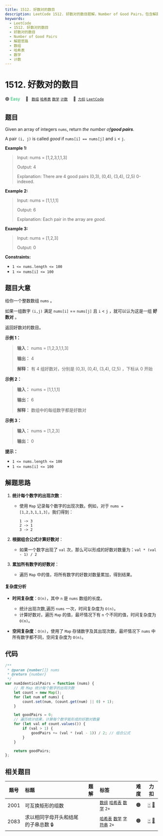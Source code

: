 ```yaml
---
title: 1512. 好数对的数目
description: LeetCode 1512. 好数对的数目题解，Number of Good Pairs，包含解题思路、复杂度分析以及完整的 JavaScript 代码实现。
keywords:
  - LeetCode
  - 1512. 好数对的数目
  - 好数对的数目
  - Number of Good Pairs
  - 解题思路
  - 数组
  - 哈希表
  - 数学
  - 计数
---
```


# 1512. 好数对的数目

🟢 <font color=#15bd66>Easy</font>&emsp; 🔖&ensp; [`数组`](/tag/array.md) [`哈希表`](/tag/hash-table.md) [`数学`](/tag/math.md) [`计数`](/tag/counting.md)&emsp; 🔗&ensp;[`力扣`](https://leetcode.cn/problems/number-of-good-pairs) [`LeetCode`](https://leetcode.com/problems/number-of-good-pairs)

## 题目

Given an array of integers `nums`, return _the number of**good pairs**_.

A pair `(i, j)` is called _good_ if `nums[i] == nums[j]` and `i` < `j`.

**Example 1:**

> Input: nums = [1,2,3,1,1,3]
>
> Output: 4
>
> Explanation: There are 4 good pairs (0,3), (0,4), (3,4), (2,5) 0-indexed.

**Example 2:**

> Input: nums = [1,1,1,1]
>
> Output: 6
>
> Explanation: Each pair in the array are _good_.

**Example 3:**

> Input: nums = [1,2,3]
>
> Output: 0

**Constraints:**

- `1 <= nums.length <= 100`
- `1 <= nums[i] <= 100`

## 题目大意

给你一个整数数组 `nums` 。

如果一组数字 `(i,j)` 满足 `nums[i]` == `nums[j]` 且 `i` < `j` ，就可以认为这是一组 **好数对** 。

返回好数对的数目。

**示例 1：**

> **输入：** nums = [1,2,3,1,1,3]
>
> **输出：** 4
>
> **解释：** 有 4 组好数对，分别是 (0,3), (0,4), (3,4), (2,5) ，下标从 0 开始

**示例 2：**

> **输入：** nums = [1,1,1,1]
>
> **输出：** 6
>
> **解释：** 数组中的每组数字都是好数对

**示例 3：**

> **输入：** nums = [1,2,3]
>
> **输出：** 0

**提示：**

- `1 <= nums.length <= 100`
- `1 <= nums[i] <= 100`

## 解题思路

1. **统计每个数字的出现次数**：

   - 使用 `Map` 记录每个数字的出现次数。例如，对于 `nums = [1,2,3,1,1,3]`，我们得到：
     ```
     1 -> 3
     2 -> 1
     3 -> 2
     ```

2. **根据组合公式计算好数对**：

   - 如果一个数字出现了 `val` 次，那么可以形成的好数对数量为：`val * (val - 1) / 2`

3. **累加所有数字的好数对**：
   - 遍历 `Map` 中的值，将所有数字的好数对数量累加，得到结果。

#### 复杂度分析

- **时间复杂度**：`O(n)`，其中 `n` 是 `nums` 数组的长度。

  - 统计出现次数,遍历 `nums` 一次，时间复杂度为 `O(n)`。
  - 计算好数对，遍历 `Map` 的值，最坏情况下有 `n` 个不同的值，时间复杂度为 `O(n)`。

- **空间复杂度**：`O(n)`，使用了 `Map` 存储数字及其出现次数，最坏情况下 `nums` 中所有数字都不同，空间复杂度为 `O(n)`。

## 代码

```javascript
/**
 * @param {number[]} nums
 * @return {number}
 */
var numIdenticalPairs = function (nums) {
	// 用 Map 统计每个数字的出现次数
	let count = new Map();
	for (let num of nums) {
		count.set(num, (count.get(num) || 0) + 1);
	}

	let goodPairs = 0;
	// 遍历统计结果，计算每个数字能形成的好数对数量
	for (let val of count.values()) {
		if (val > 1) {
			goodPairs += (val * (val - 1)) / 2; // 组合公式
		}
	}

	return goodPairs;
};
```

## 相关题目

<!-- prettier-ignore -->
| 题号 | 标题 | 题解 | 标签 | 难度 | 力扣 |
| :------: | :------ | :------: | :------ | :------: | :------: |
| 2001 | 可互换矩形的组数 |  |  [`数组`](/tag/array.md) [`哈希表`](/tag/hash-table.md) [`数学`](/tag/math.md) `2+` | 🟠 | [🀄️](https://leetcode.cn/problems/number-of-pairs-of-interchangeable-rectangles) [🔗](https://leetcode.com/problems/number-of-pairs-of-interchangeable-rectangles) |
| 2083 | 求以相同字母开头和结尾的子串总数 🔒 |  |  [`哈希表`](/tag/hash-table.md) [`数学`](/tag/math.md) [`字符串`](/tag/string.md) `2+` | 🟠 | [🀄️](https://leetcode.cn/problems/substrings-that-begin-and-end-with-the-same-letter) [🔗](https://leetcode.com/problems/substrings-that-begin-and-end-with-the-same-letter) |